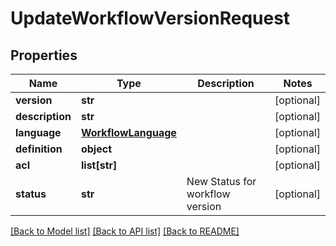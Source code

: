 # UpdateWorkflowVersionRequest

## Properties
Name | Type | Description | Notes
------------ | ------------- | ------------- | -------------
**version** | **str** |  | [optional] 
**description** | **str** |  | [optional] 
**language** | [**WorkflowLanguage**](WorkflowLanguage.md) |  | [optional] 
**definition** | **object** |  | [optional] 
**acl** | **list[str]** |  | [optional] 
**status** | **str** | New Status for workflow version | [optional] 

[[Back to Model list]](../README.md#documentation-for-models) [[Back to API list]](../README.md#documentation-for-api-endpoints) [[Back to README]](../README.md)


